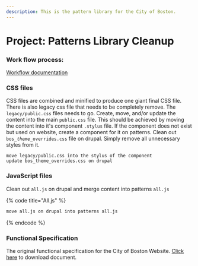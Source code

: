 ```yaml
---
description: This is the pattern library for the City of Boston.
---
```


# Project: Patterns Library Cleanup

### Work flow process:&#x20;

[Workflow documentation](https://docs.google.com/document/d/1cMJrdJnP2G20zxIZDU3tZXWQLvOBJSLzNneWOaRZOTg/edit?usp=sharing)

### CSS files

CSS files are combined and minified to produce one giant final CSS file. There is also legacy css file that needs to be completely remove. The `legacy/public.css` files needs to go. Create, move, and/or update the content into the main `public.css` file. This should be achieved by moving the content into it's component `.stylus` file. If the component does not exist but used on website, create a component for it on patterns. Clean out `bos_`_`theme_`_`overrides.css` file on drupal. Simply remove all unnecessary styles from it.

```
move legacy/public.css into the stylus of the component
update bos_theme_overrides.css on drupal
```

### JavaScript files&#x20;

Clean out `all.js` on drupal and merge content into patterns `all.js`

{% code title="All.js" %}
```bash
move all.js on drupal into patterns all.js
```
{% endcode %}

### Functional Specification

The original functional specification for the City of Boston Website. [Click here](https://drive.google.com/file/d/1MjaUhpvLOoTJbdCXCZ-V6BLh-KhCwgID/view?usp=sharing) to download document.

